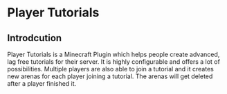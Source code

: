 # Player Tutorials

## Introdcution
Player Tutorials is a Minecraft Plugin which helps people create advanced, lag free tutorials for their server.
It is highly configurable and offers a lot of possibilities. Multiple players are also able to join a tutorial
and it creates new arenas for each player joining a tutorial. The arenas will get deleted after a player finished it.
